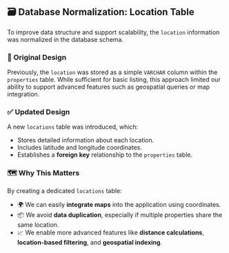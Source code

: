 ## 🗃️ Database Normalization: Location Table

To improve data structure and support scalability, the `location` information was normalized in the database schema.

### 🔄 Original Design
Previously, the `location` was stored as a simple `VARCHAR` column within the `properties` table. While sufficient for basic listing, this approach limited our ability to support advanced features such as geospatial queries or map integration.

### ✅ Updated Design

A new `locations` table was introduced, which:
- Stores detailed information about each location.
- Includes latitude and longitude coordinates.
- Establishes a **foreign key** relationship to the `properties` table.

### 🗺️ Why This Matters

By creating a dedicated `locations` table:
- 🌍 We can easily **integrate maps** into the application using coordinates.
- 📦 We avoid **data duplication**, especially if multiple properties share the same location.
- 📈 We enable more advanced features like **distance calculations**, **location-based filtering**, and **geospatial indexing**.